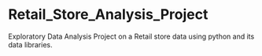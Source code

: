 # Retail_Store_Analysis_Project
Exploratory Data Analysis Project on a Retail store data using python and its data libraries.
